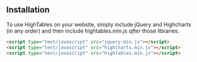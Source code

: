 Installation
------------

To use HighTables on your website, simply include jQuery and Highcharts (in any order) and then
include hightables.min.js <em>after</em> those libraries:

```html
<script type="text/javascript" src="jquery.min.js"></script>
<script type="text/javascript" src="highcharts.min.js"></script>
<script type="text/javascript" src="hightables.min.js"></script>
```
